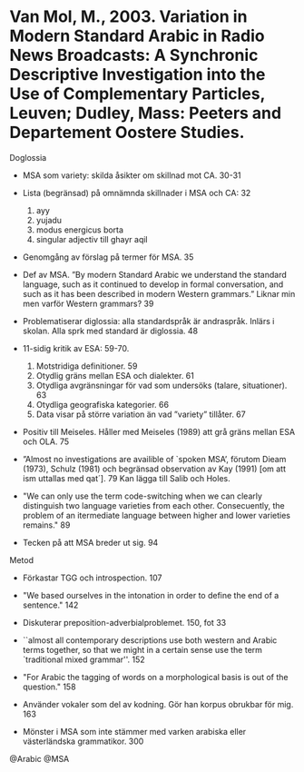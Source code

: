 # Van Mol, M., 2003. Variation in Modern Standard Arabic in Radio News Broadcasts: A Synchronic Descriptive Investigation into the Use of Complementary Particles, Leuven; Dudley, Mass: Peeters and Departement Oostere Studies. 

Doglossia

- MSA som variety: skilda åsikter om skillnad mot CA. 30-31

- Lista (begränsad) på omnämnda skillnader i MSA och CA: 32
	1.	ayy
	2.	yujadu
	3.	modus energicus borta
	4.	singular adjectiv till ghayr aqil

- Genomgång av förslag på termer för MSA. 35

- Def av MSA. ”By modern Standard Arabic we understand the standard language, such as it continued to develop in formal conversation, and such as it has been described in modern Western grammars.” Liknar min men varför Western grammars? 39 

- Problematiserar diglossia: alla standardspråk är andraspråk. Inlärs i skolan. Alla sprk med standard är diglossia. 48

- 11-sidig kritik av ESA: 59-70.
	1.	Motstridiga definitioner. 59
	2.	Otydlig gräns mellan ESA och dialekter. 61
	3.	Otydliga avgränsningar för vad som undersöks (talare, situationer). 63
	4.	Otydliga geografiska kategorier. 66
	5.	Data visar på större variation än vad ”variety” tillåter. 67

- Positiv till Meiseles. Håller med Meiseles (1989) att grå gräns mellan ESA och OLA. 75

- ”Almost no investigations are availible of `spoken MSA’, förutom Dieam (1973), Schulz (1981) och begränsad observation av Kay (1991) [om att ism uttallas med qat´]. 79 Kan lägga till Salib och Holes.

- "We can only use the term code-switching when we can clearly distinguish two language varieties from each other. Consecuently, the problem of an itermediate language between higher and lower varieties remains." 89

- Tecken på att MSA breder ut sig. 94

Metod

- Förkastar TGG och introspection. 107

- "We based ourselves in the intonation in order to define the end of a sentence." 142

- Diskuterar preposition-adverbialproblemet. 150, fot 33

- ``almost all contemporary descriptions use both western and Arabic terms together, so that we might in a certain sense use the term `traditional mixed grammar''. 152

- "For Arabic the tagging of words on a morphological basis is out of the question." 158

- Använder vokaler som del av kodning. Gör han korpus obrukbar för mig. 163

- Mönster i MSA som inte stämmer med varken arabiska eller västerländska grammatikor. 300

@Arabic
@MSA
